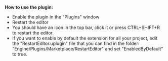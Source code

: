 **How to use the plugin:**

- Enable the plugin in the "Plugins" window
- Restart the editor
- You should have an icon in the top bar, click it or press CTRL+SHIFT+R to restart the editor.
- If you want to enable by default the extension for all your project, edit the "RestartEditor.uplugin" file that you can find in the folder: "Engine/Plugins/Marketplace/RestartEditor" and set "EnabledByDefault" to true.
